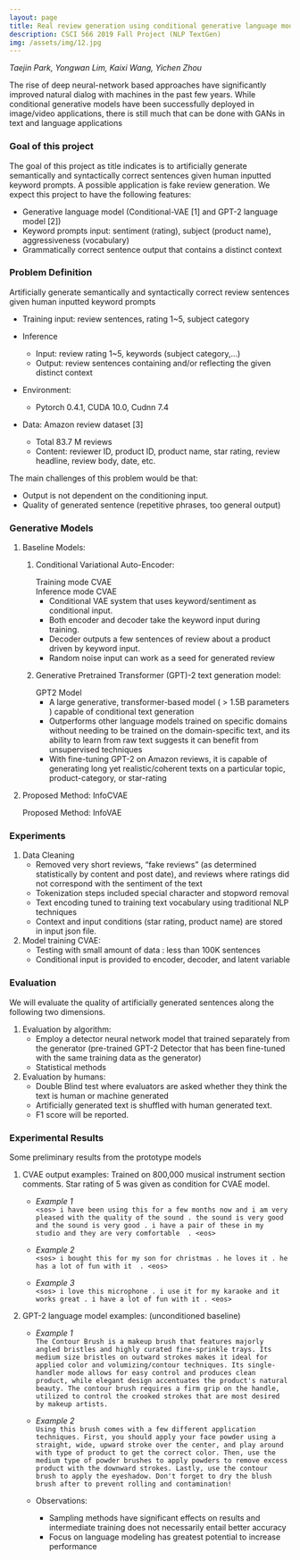 ```yaml
---
layout: page
title: Real review generation using conditional generative language model
description: CSCI 566 2019 Fall Project (NLP TextGen)
img: /assets/img/12.jpg
---
```

*Taejin Park, Yongwan Lim, Kaixi Wang, Yichen Zhou*

The rise of deep neural-network based approaches have significantly improved natural dialog with machines in the past few years.
While conditional generative models have been successfully deployed in image/video applications, there is still much that can be done with GANs in text and language applications

### **Goal of this project**

The goal of this project as title indicates is to artificially generate semantically and syntactically correct sentences given human inputted keyword prompts. A possible application is fake review generation. We expect this project to have the following features:
* Generative language model (Conditional-VAE [1] and GPT-2 language model [2])
* Keyword prompts input: sentiment (rating), subject (product name), aggressiveness (vocabulary)
* Grammatically correct sentence output that contains a distinct context


### **Problem Definition**
Artificially generate semantically and syntactically correct review sentences given human inputted keyword prompts

* Training input: review sentences, rating 1~5, subject category

* Inference
    * Input: review rating 1~5, keywords (subject category,...)
    * Output: review sentences containing and/or reflecting the given distinct context  

* Environment:
    * Pytorch 0.4.1, CUDA 10.0, Cudnn 7.4

* Data:  Amazon review dataset [3]
    * Total 83.7 M reviews
    * Content: reviewer ID, product ID, product name,  star rating, review headline, review body, date, etc.
    
The main challenges of this problem would be that:
* Output is not dependent on the conditioning input.
* Quality of generated sentence (repetitive phrases, too general output) 


### **Generative Models**
1. Baseline Models:
    1. Conditional Variational Auto-Encoder:
        <div class="img_row">
        <img class="col three left" src="{{ site.baseurl }}/assets/img/project1_fig_cvae1.png" alt="" title="example image"/>
        </div>
        <div class="col three caption">
        Training mode CVAE
        </div>
        
        <div class="img_row">
        <img class="col three left" src="{{ site.baseurl }}/assets/img/project1_fig_cvae2.png" alt="" title="example image"/>
        </div>
        <div class="col three caption">
        Inference mode CVAE
        </div>
    
        * Conditional VAE system that uses keyword/sentiment as conditional input.
        * Both encoder and decoder take the keyword input during training. 
        * Decoder outputs a few sentences of review about a product driven by keyword input.
        * Random noise input can work as a seed for generated review

    2. Generative Pretrained Transformer (GPT)-2 text generation model:
        <div class="img_row">
        <img class="col three left" src="{{ site.baseurl }}/assets/img/project1_fig_gpt2.png" alt="" title="example image"/>
        </div>
        <div class="col three caption">
        GPT2 Model
        </div>
    
        * A large generative, transformer-based  model ( > 1.5B parameters ) capable of conditional text generation
        * Outperforms other language models trained on specific domains without needing to be trained on the domain-specific text, and its ability to learn from raw text suggests it can benefit from unsupervised techniques
        * With fine-tuning GPT-2 on Amazon reviews, it is capable of generating long yet  realistic/coherent texts on a particular topic, product-category, or  star-rating

1. Proposed Method: InfoCVAE

    <div class="img_row">
    <img class="col three left" src="{{ site.baseurl }}/assets/img/project1_fig1.png" alt="" title="example image"/>
    </div>
    <div class="col three caption">
    Proposed Method: InfoVAE
    </div>


### **Experiments**
1. Data Cleaning
    * Removed very short reviews, “fake reviews” (as determined statistically by content and post date), and reviews where ratings did not correspond with the sentiment of the text 
    * Tokenization steps included  special character and stopword removal
    * Text encoding tuned to training text vocabulary using traditional NLP techniques
    * Context and input conditions (star rating, product name) are stored in input json file.
1. Model training CVAE:
    * Testing with small amount of data : less than 100K sentences
    * Conditional input is provided to encoder, decoder, and latent variable


### **Evaluation**
We will evaluate the quality of artificially generated sentences along the following two dimensions.
1. Evaluation by algorithm:
    * Employ a detector neural network model that trained separately from the generator (pre-trained GPT-2 Detector that has been fine-tuned with the same training data as the generator)
    * Statistical methods 
1. Evaluation by humans:
    * Double Blind test where evaluators are asked whether they think the text is human or machine generated
    * Artificially generated text is shuffled with human generated text. 
    * F1 score will be reported.

### **Experimental Results**
Some preliminary results from the prototype models
1. CVAE output examples: Trained on 800,000 musical instrument section comments. Star rating of 5 was given as condition for CVAE model.

    * *Example 1*<br/>
        `<sos> i have been using this for a few months now and i am very pleased with the quality of the sound . the sound is very good and the sound is very good . i have a pair of these in my studio and they are very comfortable  . <eos>`

    * *Example 2*<br/>
       `<sos> i bought this for my son for christmas . he loves it . he has a lot of fun with it  . <eos> `

    * *Example 3*<br/>
        `<sos> i love this microphone . i use it for my karaoke and it works great . i have a lot of fun with it . <eos>`

2.  GPT-2 language model examples: (unconditioned baseline)

    * *Example 1*<br/>
        `The Contour Brush is a makeup brush that features majorly angled bristles and highly curated fine-sprinkle trays. Its medium size bristles on outward strokes makes it ideal for applied color and volumizing/contour techniques. Its single-handler mode allows for easy control and produces clean product, while elegant design accentuates the product's natural beauty. The contour brush requires a firm grip on the handle, utilized to control the crooked strokes that are most desired by makeup artists.`
        
    * *Example 2*<br/>
        `Using this brush comes with a few different application techniques. First, you should apply your face powder using a straight, wide, upward stroke over the center, and play around with type of product to get the correct color. Then, use the medium type of powder brushes to apply powders to remove excess product with the downward strokes. Lastly, use the contour brush to apply the eyeshadow. Don't forget to dry the blush brush after to prevent rolling and contamination!`

    * Observations: 
        * Sampling methods have significant effects on results and intermediate training does not necessarily entail better accuracy
        * Focus on language modeling has greatest potential to increase performance
